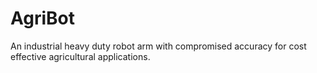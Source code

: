 # AgriBot
An industrial heavy duty robot arm with compromised accuracy for cost effective agricultural applications.
